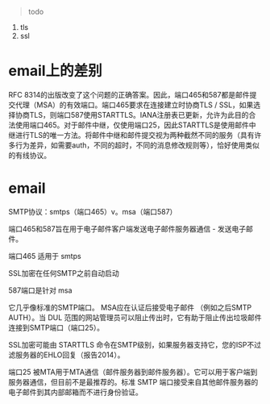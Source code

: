> todo
1. tls
2. ssl

# email上的差别
RFC 8314的出版改变了这个问题的正确答案。因此，端口465和587都是邮件提交代理（MSA）的有效端口。端口465要求在连接建立时协商TLS / SSL，如果选择协商TLS，则端口587使用STARTTLS。IANA注册表已更新，允许为此目的合法使用端口465。对于邮件中继，仅使用端口25，因此STARTTLS是使用邮件中继进行TLS的唯一方法。将邮件中继和邮件提交视为两种截然不同的服务（具有许多行为差异，如需要auth，不同的超时，不同的消息修改规则等），恰好使用类似的有线协议。

# email

SMTP协议：smtps（端口465）v。msa（端口587）


端口465和587旨在用于电子邮件客户端发送电子邮件服务器通信 - 发送电子邮件。

端口465 适用于 smtps

SSL加密在任何SMTP之前自动启动

587端口是针对 msa

它几乎像标准的SMTP端口。
MSA应在认证后接受电子邮件 （例如之后SMTP AUTH）。当 DUL 范围的网站管理员可以阻止传出时，它有助于阻止传出垃圾邮件连接到SMTP端口（端口25）。

SSL加密可能由 STARTTLS 命令在SMTP级别，如果服务器支持它，您的ISP不过滤服务器的EHLO回复（报告2014）。

端口25 被MTA用于MTA通信（邮件服务器到邮件服务器）。它可以用于客户端到服务器通信，但目前不是最推荐的。标准 SMTP 端口接受来自其他邮件服务器的电子邮件到其内部邮箱而不进行身份验证。


